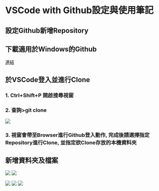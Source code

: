 # VSCode with Github設定與使用筆記

## 設定Github新增Repository

## 下載適用於Windows的Github
[連結](https://git-scm.com/download/win)

## 於VSCode登入並進行Clone
### 1. Ctrl+Shift+P 開啟搜尋視窗
### 2. 查詢>git clone
![](https://s3-ap-northeast-1.amazonaws.com/g0v-hackmd-images/uploads/upload_f2e115884dfa6f2b628d31814bcdd320.png)
### 3. 視窗會帶至Browser進行Github登入動作, 完成後請選擇指定Repository進行Clone, 並指定欲Clone存放的本機資料夾

## 新增資料夾及檔案

![](https://s3-ap-northeast-1.amazonaws.com/g0v-hackmd-images/uploads/upload_9a9080f0b1b3996b1defec09358d4540.png)
![](https://s3-ap-northeast-1.amazonaws.com/g0v-hackmd-images/uploads/upload_2e21938c056f2840f986f4917c48e818.png)

![](https://s3-ap-northeast-1.amazonaws.com/g0v-hackmd-images/uploads/upload_399b4c329eb7faa50a658af9d03e35f8.png)
![](https://s3-ap-northeast-1.amazonaws.com/g0v-hackmd-images/uploads/upload_9e1fe1fd894b1f2b7e93c079f41df32c.png)
![](https://s3-ap-northeast-1.amazonaws.com/g0v-hackmd-images/uploads/upload_bcc9688f8feba1804427ccac69dd465e.png)
